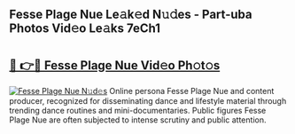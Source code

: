 ## Fesse Plage Nue Le𝚊k𝚎d N𝚞𝚍es - Part-uba Photos Vid𝚎o Le𝚊ks 7eCh1

# <h2><a href="http://fb4894.evod.top/?m=Fesse+Plage+Nue">🔗 👉🔴 Fesse Plage Nue Vid𝚎o Ph𝚘t𝚘s</a></h2>

[![Fesse Plage Nue N𝚞d𝚎s](https://i.imgur.com/8V9OHl7.gif)](http://fb4894.evod.top/?m=Fesse+Plage+Nue)
Online persona Fesse Plage Nue and content producer, recognized for disseminating dance and lifestyle material through trending dance routines and mini-documentaries. Public figures Fesse Plage Nue are often subjected to intense scrutiny and public attention. 

